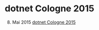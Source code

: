 ﻿dotnet Cologne 2015
==================

8. Mai 2015 [dotnet Cologne 2015](http://dotnet-cologne.de/)